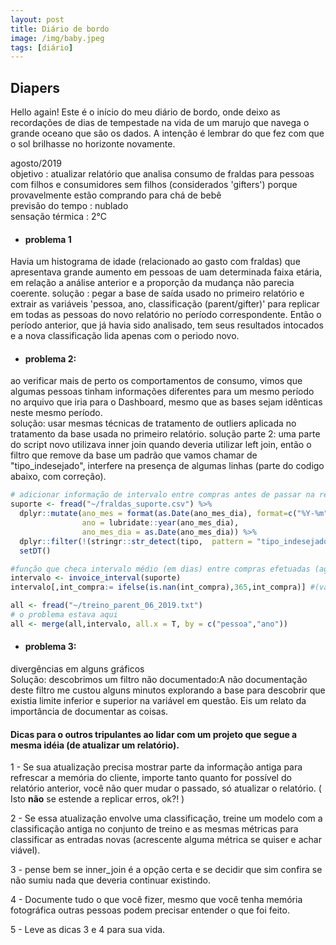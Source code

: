 ```yaml
---
layout: post
title: Diário de bordo
image: /img/baby.jpeg
tags: [diário]
---  
```


## Diapers

 Hello again! Este é o início do meu diário de bordo, onde deixo as recordações de dias de tempestade na vida de um marujo que navega o grande oceano que são os dados. A intenção é lembrar do que fez com que o sol brilhasse no horizonte novamente. 
 
 agosto/2019  
 objetivo : atualizar relatório que analisa consumo de fraldas para pessoas com filhos e consumidores sem filhos (considerados 'gifters') porque provavelmente estão comprando para chá de bebê  
 previsão do tempo : nublado  
 sensação térmica : 2°C

- #### problema 1  
Havia um histograma de idade (relacionado ao gasto com fraldas)  que apresentava grande aumento em pessoas de uam determinada faixa etária, em relação a análise anterior e a proporção da mudança não parecia coerente.
 solução : pegar a base de saída usado no primeiro relatório e extrair as variáveis 'pessoa, ano, classificação (parent/gifter)' para replicar em todas as pessoas do novo relatório no período correspondente. Então o período anterior, que já havia sido analisado, tem seus resultados intocados e a nova classificação lida apenas com o periodo novo. 

- #### problema 2:  
ao verificar mais de perto os comportamentos de consumo, vimos que algumas pessoas tinham informações diferentes para um mesmo período no arquivo que iria para o Dashboard, mesmo que as bases sejam idênticas neste mesmo período.  
 solução: usar mesmas técnicas de tratamento de outliers aplicada no tratamento da base usada no primeiro relatório. 
 solução parte 2: uma parte do script novo utilizava inner join quando deveria utilizar left join, então o filtro que remove da base um padrão que vamos chamar de "tipo_indesejado", interfere na presença de algumas linhas (parte do codigo abaixo, com correção).


```r
# adicionar informação de intervalo entre compras antes de passar na rede
suporte <- fread("~/fraldas_suporte.csv") %>%  
  dplyr::mutate(ano_mes = format(as.Date(ano_mes_dia), format=c("%Y-%m")),
                ano = lubridate::year(ano_mes_dia),
                ano_mes_dia = as.Date(ano_mes_dia)) %>% 
  dplyr::filter(!(stringr::str_detect(tipo,  pattern = "tipo_indesejado"))) %>%
  setDT()

#função que checa intervalo médio (em dias) entre compras efetuadas (agrupado por pessoa e ano)
intervalo <- invoice_interval(suporte) 
intervalo[,int_compra:= ifelse(is.nan(int_compra),365,int_compra)] #(valor nan significa apenas 1 compra naquele ano, então nan foi substituido por 365)

all <- fread("~/treino_parent_06_2019.txt")
# o problema estava aqui
all <- merge(all,intervalo, all.x = T, by = c("pessoa","ano"))
```


- #### problema 3:  
divergências em alguns gráficos  
Solução: descobrimos um filtro não documentado:A não documentação deste filtro me custou alguns minutos explorando a base para descobrir que existia limite inferior e superior na variável em questão. Eis um relato da importância de documentar as coisas.


#### Dicas para o outros tripulantes ao lidar com um projeto que segue a mesma idéia (de atualizar um relatório).

1 - Se sua atualização precisa mostrar parte da informação antiga para refrescar a memória do cliente, importe tanto quanto for possível do relatório anterior, você não quer mudar o passado, só atualizar o relatório. ( Isto __não__ se estende a replicar erros, ok?! ) 

2 - Se essa atualização envolve uma classificação, treine um modelo com a classificação antiga no conjunto de treino e as mesmas métricas para classificar as entradas novas (acrescente alguma métrica se quiser e achar viável).  

3 - pense bem se inner_join é a opção certa e se decidir que sim confira se não sumiu nada que deveria continuar existindo.

4 - Documente tudo o que você fizer, mesmo que você tenha memória fotográfica outras pessoas podem precisar entender o que foi feito.

5 - Leve as dicas 3 e 4 para sua vida.  


